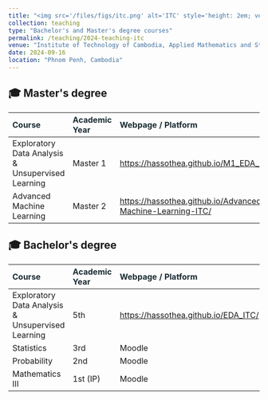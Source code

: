 ```yaml
---
title: "<img src='/files/figs/itc.png' alt='ITC' style='height: 2em; vertical-align: middle;'> Institute of Technology of Cambodia (ITC)"
collection: teaching
type: "Bachelor's and Master's degree courses"
permalink: /teaching/2024-teaching-itc
venue: "Institute of Technology of Cambodia, Applied Mathematics and Statistics"
date: 2024-09-16
location: "Phnom Penh, Cambodia"
---
```



## 🎓 Master's degree


| <span style="color: #1b2b33;">Course</span> | <span style="color: #1b2b33;">Academic Year</span> | <span style="color: #1b2b33;">Webpage / Platform</span> |
|:--------------------------------------------|:--------------------------------------------|:--------------------------------------------------------|
| Exploratory Data Analysis & Unsupervised Learning | Master 1 | <a href="https://hassothea.github.io/M1_EDA_ITC/" target="_blank">https://hassothea.github.io/M1_EDA_ITC/</a> |
| Advanced Machine Learning | Master 2 | <a href="https://hassothea.github.io/Advanced-Machine-Learning-ITC/" target="_blank">https://hassothea.github.io/Advanced-Machine-Learning-ITC/</a> |


## 🎓 Bachelor's degree


| <span style="color: #1b2b33;">Course</span> | <span style="color: #1b2b33;">Academic Year</span> | <span style="color: #1b2b33;">Webpage / Platform</span> |
|:--------------------------------------------|:---------------------------------------------------|:--------------------------------------------------------|
| Exploratory Data Analysis & Unsupervised Learning | 5th | <a href="https://hassothea.github.io/EDA_ITC/" target="_blank">https://hassothea.github.io/EDA_ITC/</a> |
| Statistics | 3rd | Moodle |
| Probability | 2nd | Moodle |
| Mathematics III | 1st (IP) | Moodle |


<!--

## 🎓 Master's degree of Data Science (2024)

- **Master 1**: TP of **Exploratory Data Analysis & Unsupervised Learning**.
> Webpage for TPs of EDA & UL: <a href="https://hassothea.github.io/M1_EDA_ITC/" target="_blank">https://hassothea.github.io/M1_EDA_ITC/</a>.

- **Master 2**: Course and TP of [Advanced Machine Learning](https://sites.google.com/view/graduate-school-of-itc/programs/master-programs/data-science) with **Python**.
> Webpage for TPs: <a href="https://hassothea.github.io/Advanced-Machine-Learning-ITC/" target="_blank">https://hassothea.github.io/Advanced-Machine-Learning-ITC/</a>.

## 🎓 Bachelor's degree (2024)

- 3rd Year: TD of **Statistics**

- 5th Year: TP of **Exploratory Data Analysis & Unsupervised Learning**.
> Webpage for TPs of EDA & UL: <a href="https://hassothea.github.io/EDA_ITC/" target="_blank">https://hassothea.github.io/EDA_ITC/</a>.

-->
